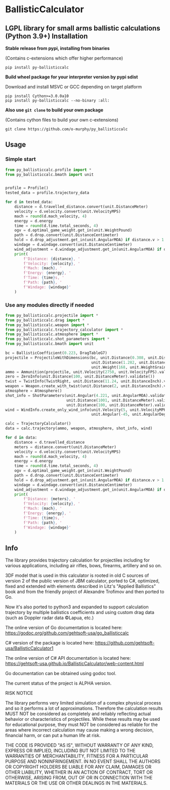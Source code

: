 # BallisticCalculator
LGPL library for small arms ballistic calculations (Python 3.9+)
Installation
------------
**Stable release from pypi, installing from binaries**

(Contains c-extensions which offer higher performance)
```commandline
pip install py-ballisticcalc
```

**Build wheel package for your interpreter version by pypi sdist**

Download and install MSVC or GCC depending on target platform
```commandline
pip install Cython>=3.0.0a10 
pip install py-ballisticcalc --no-binary :all:
```

**Also use `git clone` to build your own package**

(Contains cython files to build your own c-extensions)
```commandline
git clone https://github.com/o-murphy/py_ballisticcalc
```   


Usage
-----

### Simple start
```python
from py_ballisticcalc.profile import *
from py_ballisticcalc.bmath import unit


profile = Profile()
tested_data = profile.trajectory_data

for d in tested_data:
    distance = d.travelled_distance.convert(unit.DistanceMeter)
    velocity = d.velocity.convert(unit.VelocityMPS)
    mach = round(d.mach_velocity, 4)
    energy = d.energy
    time = round(d.time.total_seconds, 4)
    ogv = d.optimal_game_weight.get_in(unit.WeightPound)
    path = d.drop.convert(unit.DistanceCentimeter)
    hold = d.drop_adjustment.get_in(unit.AngularMOA) if distance.v > 1 else None
    windage = d.windage.convert(unit.DistanceCentimeter)
    wind_adjustment = d.windage_adjustment.get_in(unit.AngularMOA) if distance.v > 1 else None
    print(
        f'Distance: {distance}, '
        f'Velocity: {velocity}, '
        f'Mach: {mach}, '
        f'Energy: {energy}, '
        f'Time: {time}s, '
        f'Path: {path}, '
        f'Windage: {windage}'
    )
```

### Use any modules directly if needed 
```python
from py_ballisticcalc.projectile import *
from py_ballisticcalc.drag import *
from py_ballisticcalc.weapon import *
from py_ballisticcalc.trajectory_calculator import *
from py_ballisticcalc.atmosphere import *
from py_ballisticcalc.shot_parameters import *
from py_ballisticcalc.bmath import unit

bc = BallisticCoefficient(0.223, DragTableG7)
projectile = ProjectileWithDimensions(bc, unit.Distance(0.308, unit.DistanceInch).validate(),
                                      unit.Distance(1.282, unit.DistanceInch).validate(),
                                      unit.Weight(168, unit.WeightGrain).validate())
ammo = Ammunition(projectile, unit.Velocity(2750, unit.VelocityFPS).validate())
zero = ZeroInfo(unit.Distance(100, unit.DistanceMeter).validate())
twist = TwistInfo(TwistRight, unit.Distance(11.24, unit.DistanceInch).validate())
weapon = Weapon.create_with_twist(unit.Distance(2, unit.DistanceInch).validate(), zero, twist)
atmosphere = Atmosphere()
shot_info = ShotParameters(unit.Angular(4.221, unit.AngularMOA).validate(),
                           unit.Distance(1001, unit.DistanceMeter).validate(),
                           unit.Distance(100, unit.DistanceMeter).validate())
wind = WindInfo.create_only_wind_info(unit.Velocity(5, unit.VelocityMPH).validate(),
                                      unit.Angular(-45, unit.AngularDegree).validate())

calc = TrajectoryCalculator()
data = calc.trajectory(ammo, weapon, atmosphere, shot_info, wind)

for d in data:
    distance = d.travelled_distance
    meters = distance.convert(unit.DistanceMeter)
    velocity = d.velocity.convert(unit.VelocityMPS)
    mach = round(d.mach_velocity, 4)
    energy = d.energy
    time = round(d.time.total_seconds, 4)
    ogv = d.optimal_game_weight.get_in(unit.WeightPound)
    path = d.drop.convert(unit.DistanceCentimeter)
    hold = d.drop_adjustment.get_in(unit.AngularMOA) if distance.v > 1 else None
    windage = d.windage.convert(unit.DistanceCentimeter)
    wind_adjustment = d.windage_adjustment.get_in(unit.AngularMOA) if distance.v > 1 else None
    print(
        f'Distance: {meters}, '
        f'Velocity: {velocity}, '
        f'Mach: {mach}, '
        f'Energy: {energy}, '
        f'Time: {time}s, '
        f'Path: {path}, '
        f'Windage: {windage}'
    )
```


Info
-----

The library provides trajectory calculation for projectiles including for various
applications, including air rifles, bows, firearms, artillery and so on.

3DF model that is used in this calculator is rooted in old C sources of version 2 of the public version of JBM
calculator, ported to C#, optimized, fixed and extended with elements described in
Litz's "Applied Ballistics" book and from the friendly project of Alexandre Trofimov
and then ported to Go.

Now it's also ported to python3 and expanded to support calculation trajectory by 
multiple ballistics coefficients and using custom drag data (such as Doppler radar data ©Lapua, etc.)

The online version of Go documentation is located here: https://godoc.org/github.com/gehtsoft-usa/go_ballisticcalc

C# version of the package is located here: https://github.com/gehtsoft-usa/BallisticCalculator1

The online version of C# API documentation is located here: https://gehtsoft-usa.github.io/BallisticCalculator/web-content.html

Go documentation can be obtained using godoc tool.

The current status of the project is ALPHA version.

RISK NOTICE

The library performs very limited simulation of a complex physical process and so it performs a lot of approximations. Therefore the calculation results MUST NOT be considered as completely and reliably reflecting actual behavior or characteristics of projectiles. While these results may be used for educational purpose, they must NOT be considered as reliable for the areas where incorrect calculation may cause making a wrong decision, financial harm, or can put a human life at risk.

THE CODE IS PROVIDED "AS IS", WITHOUT WARRANTY OF ANY KIND, EXPRESS OR IMPLIED, INCLUDING BUT NOT LIMITED TO THE WARRANTIES OF MERCHANTABILITY, FITNESS FOR A PARTICULAR PURPOSE AND NONINFRINGEMENT. IN NO EVENT SHALL THE AUTHORS OR COPYRIGHT HOLDERS BE LIABLE FOR ANY CLAIM, DAMAGES OR OTHER LIABILITY, WHETHER IN AN ACTION OF CONTRACT, TORT OR OTHERWISE, ARISING FROM, OUT OF OR IN CONNECTION WITH THE MATERIALS OR THE USE OR OTHER DEALINGS IN THE MATERIALS.
